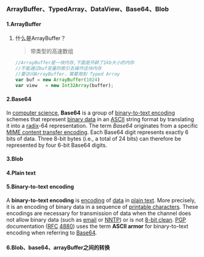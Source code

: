 ### ArrayBuffer、TypedArray、DataView、Base64、Blob

#### 1.ArrayBuffer

1. 什么是ArrayBuffer？

   > 带类型的高速数组

   ```javascript
   //ArrayBuffer是一块内存,下面是开辟了1kb大小的内存
   //不能通过buf变量的索引去操作这块内存
   //要访问ArrayBuffer，需要用到 Typed Array
   var buf = new ArrayBuffer(1024)
   var view   = new Int32Array(buffer);
   ```


#### 2.Base64

In [computer science](https://en.wikipedia.org/wiki/Computer_science), **Base64** is a group of [binary-to-text encoding](https://en.wikipedia.org/wiki/Binary-to-text_encoding) schemes that represent [binary data](https://en.wikipedia.org/wiki/Binary_data) in an [ASCII](https://en.wikipedia.org/wiki/ASCII) string format by translating it into a [radix](https://en.wikipedia.org/wiki/Radix)-64 representation. The term *Base64* originates from a specific [MIME content transfer encoding](https://en.wikipedia.org/wiki/MIME#Content-Transfer-Encoding). Each Base64 digit represents exactly 6 bits of data. Three 8-bit bytes (i.e., a total of 24 bits) can therefore be represented by four 6-bit Base64 digits.



#### 3.Blob





#### 4.Plain text

#### 5.Binary-to-text encoding

A **binary-to-text encoding** is [encoding](https://en.wikipedia.org/wiki/Code) of [data](https://en.wikipedia.org/wiki/Data_(computing)) in [plain text](https://en.wikipedia.org/wiki/Plain_text). More precisely, it is an encoding of binary data in a sequence of [printable characters](https://en.wikipedia.org/wiki/Character_(computing)). These encodings are necessary for transmission of data when the channel does not allow binary data (such as [email](https://en.wikipedia.org/wiki/Email) or [NNTP](https://en.wikipedia.org/wiki/NNTP)) or is not [8-bit clean](https://en.wikipedia.org/wiki/8-bit_clean). [PGP](https://en.wikipedia.org/wiki/Pretty_Good_Privacy) documentation ([RFC](https://en.wikipedia.org/wiki/Request_for_Comments) [4880](https://tools.ietf.org/html/rfc4880)) uses the term **ASCII armor** for binary-to-text encoding when referring to [Base64](https://en.wikipedia.org/wiki/Base64).



#### 6.Blob、base64、arrayBuffer之间的转换

​	